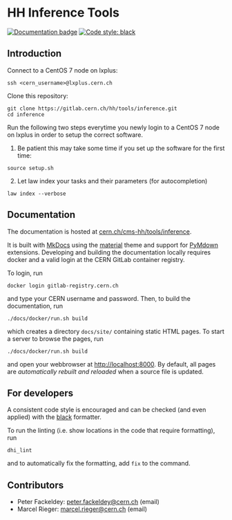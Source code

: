 # HH Inference Tools

[![Documentation badge](https://img.shields.io/badge/Documentation-passing-brightgreen)](http://cern.ch/cms-hh/tools/inference) [![Code style: black](https://img.shields.io/badge/code%20style-black-000000.svg)](https://github.com/psf/black)

## Introduction

Connect to a CentOS 7 node on lxplus:
```shell
ssh <cern_username>@lxplus.cern.ch
```

Clone this repository:
```shell
git clone https://gitlab.cern.ch/hh/tools/inference.git
cd inference
```

Run the following two steps everytime you newly login to a CentOS 7 node on lxplus in order to setup the correct software.

1. Be patient this may take some time if you set up the software for the first time:
```shell
source setup.sh
```

2. Let law index your tasks and their parameters (for autocompletion)
```shell
law index --verbose
```



## Documentation

The documentation is hosted at [cern.ch/cms-hh/tools/inference](https://cern.ch/cms-hh/tools/inference).

It is built with [MkDocs](https://www.mkdocs.org) using the [material](https://squidfunk.github.io/mkdocs-material) theme and support for [PyMdown](https://facelessuser.github.io/pymdown-extensions) extensions.
Developing and building the documentation locally requires docker and a valid login at the CERN GitLab container registry.

To login, run

```shell
docker login gitlab-registry.cern.ch
```

and type your CERN username and password.
Then, to build the documentation, run

```shell
./docs/docker/run.sh build
```

which creates a directory `docs/site/` containing static HTML pages.
To start a server to browse the pages, run

```shell
./docs/docker/run.sh build
```

and open your webbrowser at [http://localhost:8000](http://localhost:8000).
By default, all pages are *automatically rebuilt and reloaded* when a source file is updated.


## For developers

A consistent code style is encouraged and can be checked (and even applied) with the [black](https://github.com/psf/black) formatter.

To run the linting (i.e. show locations in the code that require formatting), run

```shell
dhi_lint
```

and to automatically fix the formatting, add `fix` to the command.


## Contributors

* Peter Fackeldey: peter.fackeldey@cern.ch (email)
* Marcel Rieger: marcel.rieger@cern.ch (email)

